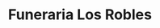 ---
title: "Funeraria Los Robles"
url: /quilpue/funeraria-los-robles/
shop: directores de funerarias
---